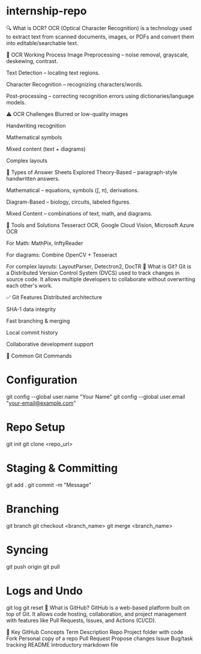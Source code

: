 # internship-repo
🔍 What is OCR?
OCR (Optical Character Recognition) is a technology used to extract text from scanned documents, images, or PDFs and convert them into editable/searchable text.

🧠 OCR Working Process
Image Preprocessing – noise removal, grayscale, deskewing, contrast.

Text Detection – locating text regions.

Character Recognition – recognizing characters/words.

Post-processing – correcting recognition errors using dictionaries/language models.

⚠️ OCR Challenges
Blurred or low-quality images

Handwriting recognition

Mathematical symbols

Mixed content (text + diagrams)

Complex layouts

📝 Types of Answer Sheets Explored
Theory-Based – paragraph-style handwritten answers.

Mathematical – equations, symbols (∫, π), derivations.

Diagram-Based – biology, circuits, labeled figures.

Mixed Content – combinations of text, math, and diagrams.

🧪 Tools and Solutions
Tesseract OCR, Google Cloud Vision, Microsoft Azure OCR

For Math: MathPix, InftyReader

For diagrams: Combine OpenCV + Tesseract

For complex layouts: LayoutParser, Detectron2, DocTR
🔹 What is Git?
Git is a Distributed Version Control System (DVCS) used to track changes in source code. It allows multiple developers to collaborate without overwriting each other's work.

✅ Git Features
Distributed architecture

SHA-1 data integrity

Fast branching & merging

Local commit history

Collaborative development support

🔧 Common Git Commands
# Configuration
git config --global user.name "Your Name"
git config --global user.email "your-email@example.com"

# Repo Setup
git init
git clone <repo_url>

# Staging & Committing
git add .
git commit -m "Message"

# Branching
git branch
git checkout <branch_name>
git merge <branch_name>

# Syncing
git push origin <branch>
git pull

# Logs and Undo
git log
git reset <file>
🔹 What is GitHub?
GitHub is a web-based platform built on top of Git. It allows code hosting, collaboration, and project management with features like Pull Requests, Issues, and Actions (CI/CD).

🔑 Key GitHub Concepts
Term	Description
Repo	Project folder with code
Fork	Personal copy of a repo
Pull Request	Propose changes
Issue	Bug/task tracking
README	Introductory markdown file
